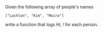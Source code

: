 Given the following array of people's names

```
["Lachlan", "Kim", "Moira"]
````

write a function that logs _Hi, <someName>!_ for each person.
